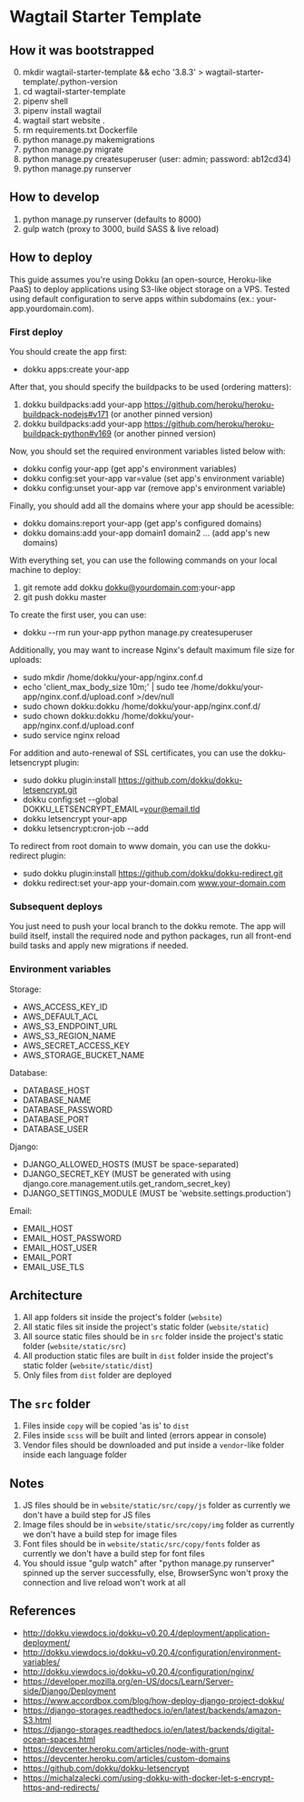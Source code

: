 # Wagtail Starter Template


## How it was bootstrapped

0. mkdir wagtail-starter-template && echo '3.8.3' > wagtail-starter-template/.python-version
1. cd wagtail-starter-template
2. pipenv shell
3. pipenv install wagtail
4. wagtail start website .
5. rm requirements.txt Dockerfile
6. python manage.py makemigrations
7. python manage.py migrate
8. python manage.py createsuperuser (user: admin; password: ab12cd34)
9. python manage.py runserver


## How to develop

1. python manage.py runserver (defaults to 8000)
2. gulp watch (proxy to 3000, build SASS & live reload)


## How to deploy

This guide assumes you're using Dokku (an open-source, Heroku-like PaaS) to deploy applications using S3-like object storage on a VPS.
Tested using default configuration to serve apps within subdomains (ex.: your-app.yourdomain.com).


### First deploy

You should create the app first:
- dokku apps:create your-app

After that, you should specify the buildpacks to be used (ordering matters):
1. dokku buildpacks:add your-app https://github.com/heroku/heroku-buildpack-nodejs#v171 (or another pinned version)
2. dokku buildpacks:add your-app https://github.com/heroku/heroku-buildpack-python#v169 (or another pinned version)

Now, you should set the required environment variables listed below with:
- dokku config your-app (get app's environment variables)
- dokku config:set your-app var=value (set app's environment variable)
- dokku config:unset your-app var (remove app's environment variable)

Finally, you should add all the domains where your app should be acessible:
- dokku domains:report your-app (get app's configured domains)
- dokku domains:add your-app domain1 domain2 ... (add app's new domains)

With everything set, you can use the following commands on your local machine to deploy:
1. git remote add dokku dokku@yourdomain.com:your-app
2. git push dokku master

To create the first user, you can use:
- dokku --rm run your-app python manage.py createsuperuser

Additionally, you may want to increase Nginx's default maximum file size for uploads:
- sudo mkdir /home/dokku/your-app/nginx.conf.d
- echo 'client_max_body_size 10m;' | sudo tee /home/dokku/your-app/nginx.conf.d/upload.conf >/dev/null
- sudo chown dokku:dokku /home/dokku/your-app/nginx.conf.d/
- sudo chown dokku:dokku /home/dokku/your-app/nginx.conf.d/upload.conf
- sudo service nginx reload

For addition and auto-renewal of SSL certificates, you can use the dokku-letsencrypt plugin:
- sudo dokku plugin:install https://github.com/dokku/dokku-letsencrypt.git
- dokku config:set --global DOKKU_LETSENCRYPT_EMAIL=your@email.tld
- dokku letsencrypt your-app
- dokku letsencrypt:cron-job --add

To redirect from root domain to www domain, you can use the dokku-redirect plugin:
- sudo dokku plugin:install https://github.com/dokku/dokku-redirect.git
- dokku redirect:set your-app your-domain.com www.your-domain.com

### Subsequent deploys

You just need to push your local branch to the dokku remote.
The app will build itself, install the required node and python packages, run all front-end build tasks and apply new migrations if needed.


### Environment variables

Storage:
- AWS_ACCESS_KEY_ID
- AWS_DEFAULT_ACL
- AWS_S3_ENDPOINT_URL
- AWS_S3_REGION_NAME
- AWS_SECRET_ACCESS_KEY
- AWS_STORAGE_BUCKET_NAME

Database:
- DATABASE_HOST
- DATABASE_NAME
- DATABASE_PASSWORD
- DATABASE_PORT
- DATABASE_USER

Django:
- DJANGO_ALLOWED_HOSTS (MUST be space-separated)
- DJANGO_SECRET_KEY (MUST be generated with using django.core.management.utils.get_random_secret_key)
- DJANGO_SETTINGS_MODULE (MUST be 'website.settings.production')

Email:
- EMAIL_HOST
- EMAIL_HOST_PASSWORD
- EMAIL_HOST_USER
- EMAIL_PORT
- EMAIL_USE_TLS


## Architecture

1. All app folders sit inside the project's folder (`website`)
2. All static files sit inside the project's static folder (`website/static`)
3. All source static files should be in `src` folder inside the project's static folder (`website/static/src`)
4. All production static files are built in `dist` folder inside the project's static folder (`website/static/dist`)
5. Only files from `dist` folder are deployed


## The `src` folder

1. Files inside `copy` will be copied 'as is' to `dist`
2. Files inside `scss` will be built and linted (errors appear in console)
3. Vendor files should be downloaded and put inside a `vendor`-like folder inside each language folder


## Notes

1. JS files should be in `website/static/src/copy/js` folder as currently we don't have a build step for JS files
2. Image files should be in `website/static/src/copy/img` folder as currently we don't have a build step for image files
3. Font files should be in `website/static/src/copy/fonts` folder as currently we don't have a build step for font files
4. You should issue "gulp watch" after "python manage.py runserver" spinned up the server successfully, else, BrowserSync won't proxy the connection and live reload won't work at all


## References

- http://dokku.viewdocs.io/dokku~v0.20.4/deployment/application-deployment/
- http://dokku.viewdocs.io/dokku~v0.20.4/configuration/environment-variables/
- http://dokku.viewdocs.io/dokku~v0.20.4/configuration/nginx/
- https://developer.mozilla.org/en-US/docs/Learn/Server-side/Django/Deployment
- https://www.accordbox.com/blog/how-deploy-django-project-dokku/
- https://django-storages.readthedocs.io/en/latest/backends/amazon-S3.html
- https://django-storages.readthedocs.io/en/latest/backends/digital-ocean-spaces.html
- https://devcenter.heroku.com/articles/node-with-grunt
- https://devcenter.heroku.com/articles/custom-domains
- https://github.com/dokku/dokku-letsencrypt
- https://michalzalecki.com/using-dokku-with-docker-let-s-encrypt-https-and-redirects/
